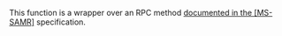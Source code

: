 This function is a wrapper over an RPC method [documented in the [MS-SAMR]](https://learn.microsoft.com/en-us/openspecs/windows_protocols/ms-samr/3ed5030d-88a3-42ca-a6e0-8c12aa2fdfbd) specification.
